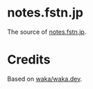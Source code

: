 # notes.fstn.jp

The source of [notes.fstn.jp](https://notes.fstn.jp).

# Credits
Based on [waka/waka.dev](https://github.com/waka/waka.dev).